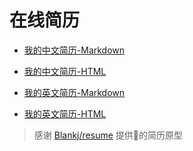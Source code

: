 # 在线简历

* [我的中文简历-Markdown](https://github.com/SKYhuangjing/resume/blob/master/resume-cn.md)
* [我的中文简历-HTML](https://github.com/SKYhuangjing/resume/blob/master/resume-cn.html)

* [我的英文简历-Markdown](https://github.com/SKYhuangjing/resume/blob/master/resume-eng.md)
* [我的英文简历-HTML](https://github.com/SKYhuangjing/resume/blob/master/resume-eng.html)

> 感谢 [Blankj/resume]( https://github.com/Blankj/resume) 提供的简历原型
